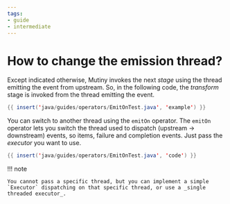 ```yaml
---
tags:
- guide
- intermediate
---
```


# How to change the emission thread?

Except indicated otherwise, Mutiny invokes the next _stage_ using the thread emitting the event from upstream.
So, in the following code, the _transform_ stage is invoked from the thread emitting the event.

```java linenums="1"
{{ insert('java/guides/operators/EmitOnTest.java', 'example') }}
```

You can switch to another thread using the `emitOn` operator.
The `emitOn` operator lets you switch the thread used to dispatch (upstream -> downstream) events, so items, failure and completion events.
Just pass the _executor_ you want to use.

```java linenums="1"
{{ insert('java/guides/operators/EmitOnTest.java', 'code') }}
```

!!! note
    
    You cannot pass a specific thread, but you can implement a simple `Executor` dispatching on that specific thread, or use a _single threaded executor_.